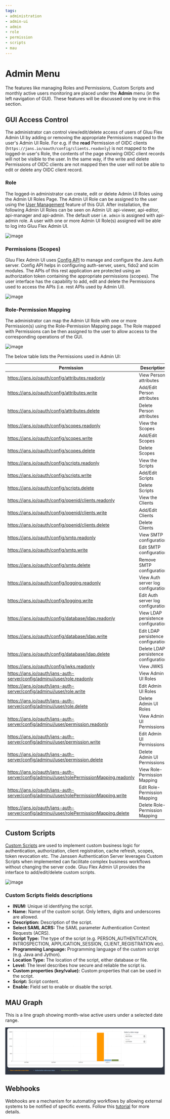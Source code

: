 ```yaml
---
tags:
- administration
- admin-ui
- admin
- role
- permission
- scripts
- mau
---
```

# Admin Menu

The features like managing Roles and Permissions, Custom Scripts and monthly active users monitoring are placed under 
the **Admin** menu (in the left navigation of GUI). These features will be discussed one by one in this section.

## GUI Access Control

The administrator can control view/edit/delete access of users of Gluu Flex Admin UI by adding or removing the 
appropriate Permissions mapped to the user's Admin UI Role. For e.g. if the **read** Permission of OIDC 
clients (`https://jans.io/oauth/config/clients.readonly`) is not mapped to the logged-in user's Role, the contents of 
the page showing OIDC client records will not be visible to the user. In the same way, if the write and delete 
Permissions of OIDC clients are not mapped then the user will not be able to edit or delete any OIDC client record.

### Role

The logged-in administrator can create, edit or delete Admin UI Roles using the Admin UI Roles Page. The Admin UI Role 
can be assigned to the user using the [User Management](./userMgmt-menu.md) feature of this GUI. After installation, 
the following Admin UI Roles can be seen on Admin UI: api-viewer, api-editor, api-manager and api-admin. The default 
user i.e. `admin` is assigned with api-admin role. A user with one or more Admin UI Role(s) assigned will be able to 
log into Gluu Flex Admin UI.

![image](../../assets/admin-ui/role.png)

### Permissions (Scopes)

Gluu Flex Admin UI uses [Config API](https://github.com/JanssenProject/jans/tree/main/jans-config-api) to manage and 
configure the Jans Auth server. Config API helps in configuring auth-server, users, fido2 and scim modules. The APIs 
of this rest application are protected using an authorization token containing the appropriate permissions (scopes). 
The user interface has the capability to add, edit and delete the Permissions used to access the APIs (i.e. rest APIs 
used by Admin UI).

![image](../../assets/admin-ui/permission.png)

### Role-Permission Mapping

The administrator can map the Admin UI Role with one or more Permission(s) using the Role-Permission Mapping page. 
The Role mapped with Permissions can be then assigned to the user to allow access to the corresponding operations of 
the GUI.

![image](../../assets/admin-ui/role-permission.png)

The below table lists the Permissions used in Admin UI:

| Permission                                                                                | Description                           |
|-------------------------------------------------------------------------------------------|---------------------------------------|
| https://jans.io/oauth/config/attributes.readonly                                          | View Person attributes                |
| https://jans.io/oauth/config/attributes.write                                             | Add/Edit Person attributes            |
| https://jans.io/oauth/config/attributes.delete                                            | Delete Person attributes              |
| https://jans.io/oauth/config/scopes.readonly                                              | View the Scopes                       |
| https://jans.io/oauth/config/scopes.write                                                 | Add/Edit Scopes                       |
| https://jans.io/oauth/config/scopes.delete                                                | Delete Scopes                         |
| https://jans.io/oauth/config/scripts.readonly                                             | View the Scripts                      |
| https://jans.io/oauth/config/scripts.write                                                | Add/Edit Scripts                      |
| https://jans.io/oauth/config/scripts.delete                                               | Delete Scripts                        |
| https://jans.io/oauth/config/openid/clients.readonly                                      | View the Clients                      |
| https://jans.io/oauth/config/openid/clients.write                                         | Add/Edit Clients                      |
| https://jans.io/oauth/config/openid/clients.delete                                        | Delete Clients                        |
| https://jans.io/oauth/config/smtp.readonly                                                | View SMTP configuration               |
| https://jans.io/oauth/config/smtp.write                                                   | Edit SMTP configuration               |
| https://jans.io/oauth/config/smtp.delete                                                  | Remove SMTP configuration             |
| https://jans.io/oauth/config/logging.readonly                                             | View Auth server log configuration    |
| https://jans.io/oauth/config/logging.write                                                | Edit Auth server log configuration    |
| https://jans.io/oauth/config/database/ldap.readonly                                       | View LDAP persistence configuration   |
| https://jans.io/oauth/config/database/ldap.write                                          | Edit LDAP persistence configuration   |
| https://jans.io/oauth/config/database/ldap.delete                                         | Delete LDAP persistence configuration |
| https://jans.io/oauth/config/jwks.readonly                                                | View JWKS                             |
| https://jans.io/oauth/jans-auth-server/config/adminui/user/role.readonly                  | View Admin UI Roles                   |
| https://jans.io/oauth/jans-auth-server/config/adminui/user/role.write                     | Edit Admin UI Roles                   |
| https://jans.io/oauth/jans-auth-server/config/adminui/user/role.delete                    | Delete Admin UI Roles                 |
| https://jans.io/oauth/jans-auth-server/config/adminui/user/permission.readonly            | View Admin UI Permissions             |
| https://jans.io/oauth/jans-auth-server/config/adminui/user/permission.write               | Edit Admin UI Permissions             |
| https://jans.io/oauth/jans-auth-server/config/adminui/user/permission.delete              | Delete Admin UI Permissions           |
| https://jans.io/oauth/jans-auth-server/config/adminui/user/rolePermissionMapping.readonly | View Role-Permission Mapping          |
| https://jans.io/oauth/jans-auth-server/config/adminui/user/rolePermissionMapping.write    | Edit Role-Permission Mapping          |
| https://jans.io/oauth/jans-auth-server/config/adminui/user/rolePermissionMapping.delete   | Delete Role-Permission Mapping        |

## Custom Scripts

[Custom Scripts](https://docs.jans.io/head/admin/developer/scripts/) are used to implement custom business logic for 
authentication, authorization, client registration, cache refresh, scopes, token revocation etc. The Janssen 
Authentication Server leverages Custom Scripts when implemented can facilitate complex business workflows without 
changing the server code. Gluu Flex Admin UI provides the interface to add/edit/delete custom scripts.

![image](../../assets/admin-ui/custom-scripts.png)

### Custom Scripts fields descriptions

- **INUM:** Unique id identifying the script.
- **Name:** Name of the custom script. Only letters, digits and underscores are allowed.
- **Description:** Description of the script.
- **Select SAML ACRS:** The SAML parameter Authentication Context Requests (ACRS).
- **Script Type:** The type of the script (e.g. PERSON_AUTHENTICATION, INTROSPECTION, APPLICATION_SESSION, CLIENT_REGISTRATION etc).
- **Programming Language:** Programming language of the custom script (e.g. Java and Jython).
- **Location Type:** The location of the script, either database or file.
- **Level:** The level describes how secure and reliable the script is.
- **Custom properties (key/value):** Custom properties that can be used in the script.
- **Script:** Script content.
- **Enable:** Field set to enable or disable the script.

## MAU Graph

This is a line graph showing month-wise active users under a selected date range.

![image](../../assets/admin-ui/mau.png)

## Webhooks

Webhooks are a mechanism for automating workflows by allowing external systems to be notified of specific events. Follow this [tutorial](./webhooks.md) for more details.

